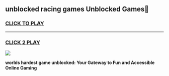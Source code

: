 
## unblocked racing games Unblocked Games👋
<h3>
<a href="https://premium.freeplayer.one?title=unblocked_racing_games&ref=16F">CLICK TO PLAY</a></h3>
<hr>

<h3>
<a href="https://premium.freeplayer.one?title=unblocked_racing_games&ref=16F">CLICK 2 PLAY</a>
  
</h3>

<a href="https://premium.freeplayer.one?title=unblocked_racing_games&ref=16F/"><img src="https://clearcache.store/games.png"></a>


**worlds hardest game unblocked: Your Gateway to Fun and Accessible Online Gaming**
